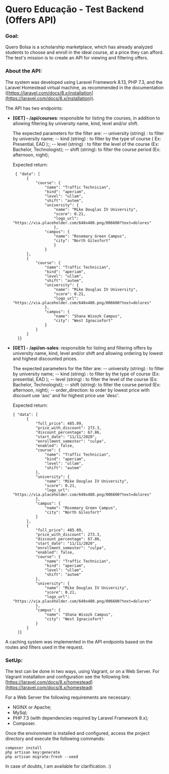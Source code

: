 # Quero Educação - Test Backend (Offers API)

### Goal:

Quero Bolsa is a scholarship marketplace, which has already analyzed students to choose and enroll in the ideal course, at a price they can afford. The test's mission is to create an API for viewing and filtering offers.

### About the API:
The system was developed using Laravel Framework 8.13, PHP 7.3, and the Laravel Homestead virtual machine, as recommended in the documentation ([https://laravel.com/docs/8.x/installation](https://laravel.com/docs/8.x/installation)).


The API has two endpoints:

- **[GET] - /api/courses**: responsible for listing the courses, in addition to allowing filtering by university name, kind, level and/or shift.

    
    The expected parameters for the filter are:
        -- university (string) : to filter by university name;
        -- kind (string) : to filter by the type of course ( Ex: Presential, EAD );;
        -- level (string) : to filter the level of the course (Ex: Bachelor, Technologist);
        -- shift (string): to filter the course period (Ex: afternoon, night);


	 Expected return:

       { "data": [
            {
                "course": {
                    "name": "Traffic Technician",
                    "kind": "aperiam",
                    "level": "ullam",
                    "shift": "autem",
                    "university": {
                        "name": "Mike Douglas IV University",
                        "score": 0.21,
                        "logo_url": "https://via.placeholder.com/640x480.png/006600?text=dolores"
                        },
                    "campus": {
                        "name": "Rosemary Green Campus",
                        "city": "North Gilesfort"
                        }
                    }
            },
            {
                "course": {
                    "name": "Traffic Technician",
                    "kind": "aperiam",
                    "level": "ullam",
                    "shift": "autem",
                    "university": {
                        "name": "Mike Douglas IV University",
                        "score": 0.21,
                        "logo_url": "https://via.placeholder.com/640x480.png/006600?text=dolores"
                    },
                    "campus": {
                        "name": "Shana Wisozk Campus",
                        "city": "West Ignaciofort"
                    }
                }
            }
        ]}


- **[GET] - /api/on-sales**: responsible for listing and filtering offers by university name, kind, level and/or shift and allowing ordering by lowest and highest discounted prices.

	The expected parameters for the filter are:
        -- university (string) : to filter by university name;
        -- kind (string) : to filter by the type of course (Ex: presential, EAD );
        -- level (string) : to filter the level of the course (Ex: Bachelor, Technologist);
        -- shift (string): to filter the course period (Ex: afternoon, night);
        -- order_direction: to order by lowest price with discount use 'asc' and for highest price use 'desc'.

	 Expected return:

      { "data": [
            {
                "full_price": 485.09,
                "price_with_discount": 273.3,
                "discount_percentage": 67.86,
                "start_date": "11/11/2020",
                "enrollment_semester": "culpa",
                "enabled": false,
                "course": {
                    "name": "Traffic Technician",
                    "kind": "aperiam",
                    "level": "ullam",
                    "shift": "autem"
                },
                "university": {
                    "name": "Mike Douglas IV University",
                    "score": 0.21,
                    "logo_url": "https://via.placeholder.com/640x480.png/006600?text=dolores"
                },
                "campus": {
                    "name": "Rosemary Green Campus",
                    "city": "North Gilesfort"
                }
            },
            {
                "full_price": 485.09,
                "price_with_discount": 273.3,
                "discount_percentage": 67.86,
                "start_date": "11/11/2020",
                "enrollment_semester": "culpa",
                "enabled": false,
                "course": {
                    "name": "Traffic Technician",
                    "kind": "aperiam",
                    "level": "ullam",
                    "shift": "autem"
                },
                "university": {
                    "name": "Mike Douglas IV University",
                    "score": 0.21,
                    "logo_url": "https://via.placeholder.com/640x480.png/006600?text=dolores"
                },
                "campus": {
                    "name": "Shana Wisozk Campus",
                    "city": "West Ignaciofort"
                }
            }
        ]}


A caching system was implemented in the API endpoints based on the routes and filters used in the request.

### SetUp:
The test can be done in two ways, using Vagrant, or on a Web Server. For Vagrant installation and configuration see the following link: [https://laravel.com/docs/8.x/homestead](https://laravel.com/docs/8.x/homestead)

For a Web Server the following requirements are necessary:

- NGINX or Apache;
- MySql;
- PHP 7.3 (with dependencies required by Laravel Framework 8.x);
- Composer.

Once the environment is installed and configured, access the project directory and execute the following commands:

    composer install
    php artisan key:generate
    php artisan migrate:fresh --seed


In case of doubts, I am available for clarification.   :)
